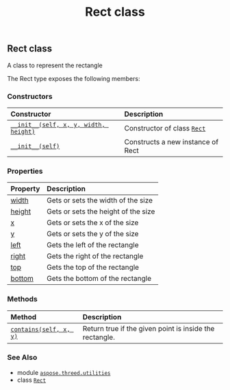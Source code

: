 ﻿---
title: Rect class
second_title: Aspose.3D for Python via .NET API References
description: 
type: docs
weight: 130
url: /python-net/aspose.threed.utilities/rect/
is_root: false
---

## Rect class

A class to represent the rectangle



The Rect type exposes the following members:

### Constructors
| Constructor | Description |
| :- | :- |
| [`__init__(self, x, y, width, height)`](/3d/python-net/aspose.threed.utilities/rect/__init__/#int-int-int-int) | Constructor of class [`Rect`](/3d/python-net/aspose.threed.utilities/rect) |
| [`__init__(self)`](/3d/python-net/aspose.threed.utilities/rect/__init__/#) | Constructs a new instance of Rect |


### Properties
| Property | Description |
| :- | :- |
| [width](/3d/python-net/aspose.threed.utilities/rect/width) | Gets or sets the width of the size |
| [height](/3d/python-net/aspose.threed.utilities/rect/height) | Gets or sets the height of the size |
| [x](/3d/python-net/aspose.threed.utilities/rect/x) | Gets or sets the x of the size |
| [y](/3d/python-net/aspose.threed.utilities/rect/y) | Gets or sets the y of the size |
| [left](/3d/python-net/aspose.threed.utilities/rect/left) | Gets the left of the rectangle |
| [right](/3d/python-net/aspose.threed.utilities/rect/right) | Gets the right of the rectangle |
| [top](/3d/python-net/aspose.threed.utilities/rect/top) | Gets the top of the rectangle |
| [bottom](/3d/python-net/aspose.threed.utilities/rect/bottom) | Gets the bottom of the rectangle |


### Methods
| Method | Description |
| :- | :- |
| [`contains(self, x, y)`](/3d/python-net/aspose.threed.utilities/rect/contains/#int-int) | Return true if the given point is inside the rectangle. |



### See Also
* module [`aspose.threed.utilities`](..)
* class [`Rect`](/3d/python-net/aspose.threed.utilities/rect)

